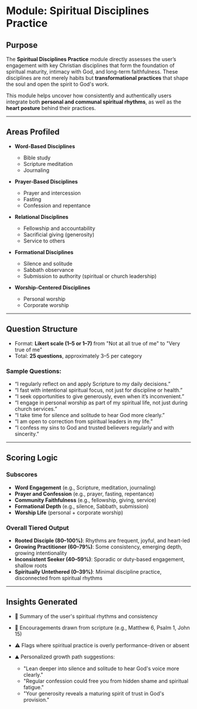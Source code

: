 # Module: Spiritual Disciplines Practice

## Purpose

The **Spiritual Disciplines Practice** module directly assesses the user’s engagement with key Christian disciplines that form the foundation of spiritual maturity, intimacy with God, and long-term faithfulness. These disciplines are not merely habits but **transformational practices** that shape the soul and open the spirit to God's work.

This module helps uncover how consistently and authentically users integrate both **personal and communal spiritual rhythms**, as well as the **heart posture** behind their practices.

---

## Areas Profiled

* **Word-Based Disciplines**

  * Bible study
  * Scripture meditation
  * Journaling

* **Prayer-Based Disciplines**

  * Prayer and intercession
  * Fasting
  * Confession and repentance

* **Relational Disciplines**

  * Fellowship and accountability
  * Sacrificial giving (generosity)
  * Service to others

* **Formational Disciplines**

  * Silence and solitude
  * Sabbath observance
  * Submission to authority (spiritual or church leadership)

* **Worship-Centered Disciplines**

  * Personal worship
  * Corporate worship

---

## Question Structure

* Format: **Likert scale (1–5 or 1–7)** from "Not at all true of me" to "Very true of me"
* Total: **25 questions**, approximately 3–5 per category

### Sample Questions:

* “I regularly reflect on and apply Scripture to my daily decisions.”
* “I fast with intentional spiritual focus, not just for discipline or health.”
* “I seek opportunities to give generously, even when it’s inconvenient.”
* “I engage in personal worship as part of my spiritual life, not just during church services.”
* “I take time for silence and solitude to hear God more clearly.”
* “I am open to correction from spiritual leaders in my life.”
* “I confess my sins to God and trusted believers regularly and with sincerity.”

---

## Scoring Logic

### Subscores

* **Word Engagement** (e.g., Scripture, meditation, journaling)
* **Prayer and Confession** (e.g., prayer, fasting, repentance)
* **Community Faithfulness** (e.g., fellowship, giving, service)
* **Formational Depth** (e.g., silence, Sabbath, submission)
* **Worship Life** (personal + corporate worship)

### Overall Tiered Output

* **Rooted Disciple (80–100%)**: Rhythms are frequent, joyful, and heart-led
* **Growing Practitioner (60–79%)**: Some consistency, emerging depth, growing intentionality
* **Inconsistent Seeker (40–59%)**: Sporadic or duty-based engagement, shallow roots
* **Spiritually Untethered (0–39%)**: Minimal discipline practice, disconnected from spiritual rhythms

---

## Insights Generated

* 📘 Summary of the user's spiritual rhythms and consistency
* 🌟 Encouragements drawn from scripture (e.g., Matthew 6, Psalm 1, John 15)
* ⚠️ Flags where spiritual practice is overly performance-driven or absent
* ⛰ Personalized growth path suggestions:

  * "Lean deeper into silence and solitude to hear God's voice more clearly."
  * "Regular confession could free you from hidden shame and spiritual fatigue."
  * "Your generosity reveals a maturing spirit of trust in God's provision."
